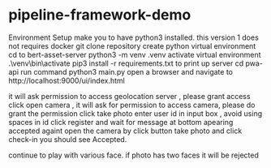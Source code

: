 # pipeline-framework-demo
 
Environment Setup
 make you to have python3 installed. this version 1 does not requires docker
 git clone repository
 create python virtual environment
 cd to bert-asset-server
 python3 -m venv .venv
 activate virtual environment
 .\venv\bin\activate
 pip3 install -r requirements.txt
 to print up server
 cd pwa-api
 run command
 python3 main.py
 open a browser and navigate to http://localhost:9000/ui/index.html

it will ask permission to access geolocation server , please grant access
 click open camera , it will ask for permission to access camera, please do grant the permission
 click take photo
 enter user id in input box , avoid using spaces in id
 click register and wait for message at bottom apearing accepted
 againt open the camera by click button
 take photo 
 and click check-in
 you should see Accepted.

 continue to play with various face. 
 if photo has two faces it will be rejected
 
 
